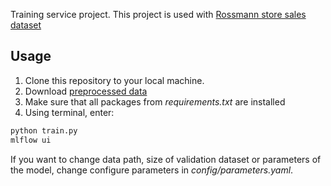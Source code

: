 Training service project.
This project is used with [Rossmann store sales dataset](https://www.kaggle.com/c/rossmann-store-sales)

## Usage
1. Clone this repository to your local machine.
2. Download [preprocessed data](https://drive.google.com/file/d/1cy9DV1zn2kOGy_pJjKZ83f3kse7XqgSm/view?usp=sharing)
3. Make sure that all packages from _requirements.txt_ are installed
4. Using terminal, enter:
```sh
python train.py
mlflow ui
```
If you want to change data path, size of validation dataset or parameters of the model, change configure parameters in _config/parameters.yaml_.
